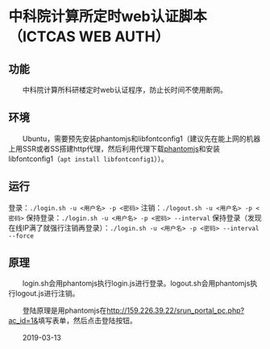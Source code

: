 # 中科院计算所定时web认证脚本（ICTCAS WEB AUTH）

## 功能

　　中科院计算所科研楼定时web认证程序，防止长时间不使用断网。

## 环境

　　Ubuntu，需要预先安装phantomjs和libfontconfig1（建议先在能上网的机器上用SSR或者SS搭建http代理，然后利用代理下载[phantomjs](http://phantomjs.org/download.html)和安装libfontconfig1（`apt install libfontconfig1`））。

## 运行

登录：`./login.sh -u <用户名> -p <密码>`
注销：`./logout.sh -u <用户名> -p <密码>`
保持登录：`./login.sh -u <用户名> -p <密码> --interval`
保持登录（发现在线IP满了就强行注销再登录）：`./login.sh -u <用户名> -p <密码> --interval --force`


## 原理

　　login.sh会用phantomjs执行login.js进行登录。logout.sh会用phantomjs执行logout.js进行注销。

　　登陆原理是用phantomjs在<http://159.226.39.22/srun_portal_pc.php?ac_id=1&>填写表单，然后点击登陆按钮。

　　2019-03-13
